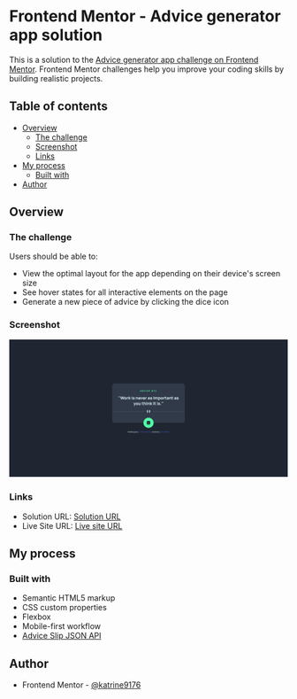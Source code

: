 # Frontend Mentor - Advice generator app solution

This is a solution to the [Advice generator app challenge on Frontend Mentor](https://www.frontendmentor.io/challenges/advice-generator-app-QdUG-13db). Frontend Mentor challenges help you improve your coding skills by building realistic projects.

## Table of contents

- [Overview](#overview)
  - [The challenge](#the-challenge)
  - [Screenshot](#screenshot)
  - [Links](#links)
- [My process](#my-process)
  - [Built with](#built-with)
- [Author](#author)

## Overview

### The challenge

Users should be able to:

- View the optimal layout for the app depending on their device's screen size
- See hover states for all interactive elements on the page
- Generate a new piece of advice by clicking the dice icon

### Screenshot

![Desktop view of the solution](./screenshots/Screenshot%202023-01-13%20at%2021-11-08%20Frontend%20Mentor%20Advice%20generator%20app.png)

### Links

- Solution URL: [Solution URL](https://github.com/katrine9176/advice-generator-app-Frontendmentor)
- Live Site URL: [Live site URL]( https://katrine9176.github.io/advice-generator-app-Frontendmentor/)

## My process

### Built with

- Semantic HTML5 markup
- CSS custom properties
- Flexbox
- Mobile-first workflow
- [Advice Slip JSON API](https://api.adviceslip.com)

## Author

- Frontend Mentor - [@katrine9176](https://www.frontendmentor.io/profile/katrine9176)
